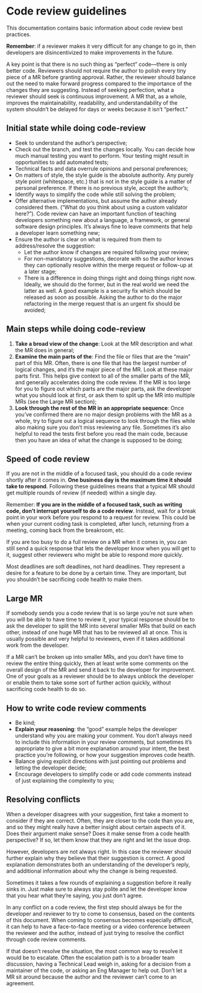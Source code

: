 # Code review guidelines

This documentation contains basic information about code review best practices.

**Remember**: if a reviewer makes it very difficult for any change to go in, then developers are disincentivized to make improvements in the future.

A key point is that there is no such thing as “perfect” code—there is only better code. Reviewers should not require the author to polish every tiny piece of a MR before granting approval. Rather, the reviewer should balance out the need to make forward progress compared to the importance of the changes they are suggesting. Instead of seeking perfection, what a reviewer should seek is continuous improvement. A MR that, as a whole, improves the maintainability, readability, and understandability of the system shouldn’t be delayed for days or weeks because it isn’t “perfect.”

## Initial state while doing code-review

* Seek to understand the author’s perspective;
* Check out the branch, and test the changes locally. You can decide how much manual testing you want to perform. Your testing might result in opportunities to add automated tests;
* Technical facts and data overrule opinions and personal preferences;
* On matters of style, the style guide is the absolute authority. Any purely style point (whitespace, etc.) that is not in the style guide is a matter of personal preference. If there is no previous style, accept the author’s;
* Identify ways to simplify the code while still solving the problem;
* Offer alternative implementations, but assume the author already considered them. (“What do you think about using a custom validator here?”). Code review can have an important function of teaching developers something new about a language, a framework, or general software design principles. It’s always fine to leave comments that help a developer learn something new;
* Ensure the author is clear on what is required from them to address/resolve the suggestion:
  * Let the author know if changes are required following your review;
  * For non-mandatory suggestions, decorate with so the author knows they can optionally resolve within the merge request or follow-up at a later stage;
  * There is a difference in doing things right and doing things right now. Ideally, we should do the former, but in the real world we need the latter as well. A good example is a security fix which should be released as soon as possible. Asking the author to do the major refactoring in the merge request that is an urgent fix should be avoided;

## Main steps while doing code-review

 1. **Take a broad view of the change**: Look at the MR description and what the MR does in general;
 2. **Examine the main parts of the**: Find the file or files that are the “main” part of this MR. Often, there is one file that has the largest number of logical changes, and it’s the major piece of the MR. Look at these major parts first. This helps give context to all of the smaller parts of the MR, and generally accelerates doing the code review. If the MR is too large for you to figure out which parts are the major parts, ask the developer what you should look at first, or ask them to split up the MR into multiple MRs (see the Large MR section);
 3. **Look through the rest of the MR in an appropriate sequence**: Once you’ve confirmed there are no major design problems with the MR as a whole, try to figure out a logical sequence to look through the files while also making sure you don’t miss reviewing any file. Sometimes it’s also helpful to read the tests first before you read the main code, because then you have an idea of what the change is supposed to be doing;

## Speed of code review

If you are not in the middle of a focused task, you should do a code review shortly after it comes in. **One business day is the maximum time it should take to respond**. Following these guidelines means that a typical MR should get multiple rounds of review (if needed) within a single day.

Remember: **If you are in the middle of a focused task, such as writing code, don’t interrupt yourself to do a code review**. Instead, wait for a break point in your work before you respond to a request for review. This could be when your current coding task is completed, after lunch, returning from a meeting, coming back from the breakroom, etc.

If you are too busy to do a full review on a MR when it comes in, you can still send a quick response that lets the developer know when you will get to it, suggest other reviewers who might be able to respond more quickly.

Most deadlines are soft deadlines, not hard deadlines. They represent a desire for a feature to be done by a certain time. They are important, but you shouldn’t be sacrificing code health to make them.

## Large MR

If somebody sends you a code review that is so large you’re not sure when you will be able to have time to review it, your typical response should be to ask the developer to split the MR into several smaller MRs that build on each other, instead of one huge MR that has to be reviewed all at once. This is usually possible and very helpful to reviewers, even if it takes additional work from the developer.

If a MR can’t be broken up into smaller MRs, and you don’t have time to review the entire thing quickly, then at least write some comments on the overall design of the MR and send it back to the developer for improvement. One of your goals as a reviewer should be to always unblock the developer or enable them to take some sort of further action quickly, without sacrificing code health to do so.

## How to write code review comments

* Be kind;
* **Explain your reasoning**: the “good” example  helps the developer understand why you are making your comment. You don’t always need to include this information in your review comments, but sometimes it’s appropriate to give a bit more explanation around your intent, the best practice you’re following, or how your suggestion improves code health.
* Balance giving explicit directions with just pointing out problems and letting the developer decide;
* Encourage developers to simplify code or add code comments instead of just explaining the complexity to you;

## Resolving conflicts

When a developer disagrees with your suggestion, first take a moment to consider if they are correct. Often, they are closer to the code than you are, and so they might really have a better insight about certain aspects of it. Does their argument make sense? Does it make sense from a code health perspective? If so, let them know that they are right and let the issue drop.

However, developers are not always right. In this case the reviewer should further explain why they believe that their suggestion is correct. A good explanation demonstrates both an understanding of the developer’s reply, and additional information about why the change is being requested.

Sometimes it takes a few rounds of explaining a suggestion before it really sinks in. Just make sure to always stay polite and let the developer know that you hear what they’re saying, you just don’t agree.

In any conflict on a code review, the first step should always be for the developer and reviewer to try to come to consensus, based on the contents of this document. When coming to consensus becomes especially difficult, it can help to have a face-to-face meeting or a video conference between the reviewer and the author, instead of just trying to resolve the conflict through code review comments.

If that doesn’t resolve the situation, the most common way to resolve it would be to escalate. Often the escalation path is to a broader team discussion, having a Technical Lead weigh in, asking for a decision from a maintainer of the code, or asking an Eng Manager to help out. Don’t let a MR sit around because the author and the reviewer can’t come to an agreement.
